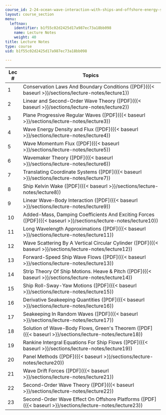 ```yaml
---
course_id: 2-24-ocean-wave-interaction-with-ships-and-offshore-energy-systems-13-022-spring-2002
layout: course_section
menu:
  leftnav:
    identifier: b1f55c02d2425d17a987ec73a18bb098
    name: Lecture Notes
    weight: 40
title: Lecture Notes
type: course
uid: b1f55c02d2425d17a987ec73a18bb098

---
```


| Lec # | Topics |
| --- | --- |
| 1 | Conservation Laws And Boundary Conditions ([PDF]({{< baseurl >}}/sections/lecture-notes/lecture1)) |
| 2 | Linear and Second-Order Wave Theory ([PDF]({{< baseurl >}}/sections/lecture-notes/lecture2)) |
| 3 | Plane Progressive Regular Waves ([PDF]({{< baseurl >}}/sections/lecture-notes/lecture3)) |
| 4 | Wave Energy Density and Flux ([PDF]({{< baseurl >}}/sections/lecture-notes/lecture4)) |
| 5 | Wave Momentum Flux ([PDF]({{< baseurl >}}/sections/lecture-notes/lecture5)) |
| 6 | Wavemaker Theory ([PDF]({{< baseurl >}}/sections/lecture-notes/lecture6)) |
| 7 | Translating Coordinate Systems ([PDF]({{< baseurl >}}/sections/lecture-notes/lecture7)) |
| 8 | Ship Kelvin Wake ([PDF]({{< baseurl >}}/sections/lecture-notes/lecture8)) |
| 9 | Linear Wave-Body Interaction ([PDF]({{< baseurl >}}/sections/lecture-notes/lecture9)) |
| 10 | Added-Mass, Damping Coefficients And Exciting Forces ([PDF]({{< baseurl >}}/sections/lecture-notes/lecture10)) |
| 11 | Long Wavelength Approximations ([PDF]({{< baseurl >}}/sections/lecture-notes/lecture11)) |
| 12 | Wave Scattering By A Vertical Circular Cylinder ([PDF]({{< baseurl >}}/sections/lecture-notes/lecture12)) |
| 13 | Forward-Speed Ship Wave Flows ([PDF]({{< baseurl >}}/sections/lecture-notes/lecture13)) |
| 14 | Strip Theory Of Ship Motions. Heave & Pitch ([PDF]({{< baseurl >}}/sections/lecture-notes/lecture14)) |
| 15 | Ship Roll-Sway-Yaw Motions ([PDF]({{< baseurl >}}/sections/lecture-notes/lecture15)) |
| 16 | Derivative Seakeeping Quantities ([PDF]({{< baseurl >}}/sections/lecture-notes/lecture16)) |
| 17 | Seakeeping In Random Waves ([PDF]({{< baseurl >}}/sections/lecture-notes/lecture17)) |
| 18 | Solution of Wave-Body Flows, Green's Theorem ([PDF]({{< baseurl >}}/sections/lecture-notes/lecture18)) |
| 19 | Rankine Intergral Equations For Ship Flows ([PDF]({{< baseurl >}}/sections/lecture-notes/lecture19)) |
| 20 | Panel Methods ([PDF]({{< baseurl >}}/sections/lecture-notes/lecture20)) |
| 21 | Wave Drift Forces ([PDF]({{< baseurl >}}/sections/lecture-notes/lecture21)) |
| 22 | Second-Order Wave Theory ([PDF]({{< baseurl >}}/sections/lecture-notes/lecture22)) |
| 23 | Second-Order Wave Effect On Offshore Platforms ([PDF]({{< baseurl >}}/sections/lecture-notes/lecture23))